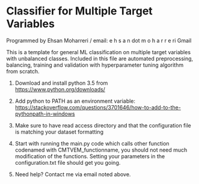 # Classifier for Multiple Target Variables

Programmed by Ehsan Moharreri / email: e h s a n dot m o h a r r e ri Gmail


This is a template for general ML classification on multiple target variables with unbalanced classes.
Included in this file are automated preprocessing, balancing, training and validation with hyperparameter tuning algorithm from scratch.


1) Download and install python 3.5 from
https://www.python.org/downloads/

2) Add python to PATH as an environment variable:
https://stackoverflow.com/questions/3701646/how-to-add-to-the-pythonpath-in-windows

3) Make sure to have read access directory and that the configuration file is matching your dataset formatting

4) Start with running the main.py code which calls other function codenamed with CMTVEM_functionname, you should not need much modification of the functions. Setting your parameters in the configuration.txt file should get you going.

5) Need help? Contact me via email noted above.
